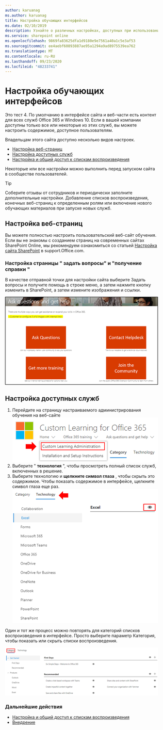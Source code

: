 ```yaml
---
author: karuanag
ms.author: karuanag
title: Настройка обучающих интерфейсов
ms.date: 02/10/2019
description: Узнайте о различных настройках, доступных при использовании настраиваемого обучения для Office 365
ms.service: sharepoint online
ms.openlocfilehash: 9869fa83625dfa1d9180e9e7561a40a1c5e3af53
ms.sourcegitcommit: ee4aebf60893887ae95a1294a9ad8975539ea762
ms.translationtype: MT
ms.contentlocale: ru-RU
ms.lasthandoff: 09/23/2020
ms.locfileid: "48233741"
---
```

# <a name="customize-the-training-experience"></a>Настройка обучающих интерфейсов

Это тест 4. По умолчанию в интерфейсе сайта и веб-части есть контент для всех служб Office 365 и Windows 10.  Если в вашей компании доступны только все или некоторые из этих служб, вы можете настроить содержимое, доступное пользователям.  

Владельцам этого сайта доступно несколько видов настроек. 

- [Настройка веб-страниц](#customizing-web-pages)
- [Настройка доступных служб](#customize-available-services)
- [Настройка и общий доступ к спискам воспроизведения](customplaylist.md)

Некоторые или все настройки можно выполнить перед запуском сайта в сообществе пользователей.  

> [!TIP]
> Соберите отзывы от сотрудников и периодически заполните дополнительные настройки.  Добавление списков воспроизведения, конечных веб-страниц к определенным ролям или включение нового обучающих материалов при запуске новых служб. 

## <a name="customizing-web-pages"></a>Настройка веб-страниц

Вы можете полностью настроить пользовательский веб-сайт обучения. Если вы не знакомы с созданием страниц на современных сайтах SharePoint Online, мы рекомендуем ознакомиться со статьей [Настройка сайта SharePoint](https://support.office.com/article/customize-your-sharepoint-site-320b43e5-b047-4fda-8381-f61e8ac7f59b) в support.Office.com. 

### <a name="customize-the-ask-questions-and-get-help-page"></a>Настройка страницы " **задать вопросы" и "получение справки** "

В качестве отправной точки для настройки сайта выберите Задать вопросы и получите помощь в строке меню, а затем нажмите кнопку изменить в SharePoint, а затем измените изображения и ссылки. 

![custom_ask.png](media/custom_ask.png)

## <a name="customize-available-services"></a>Настройка доступных служб

1.  Перейдите на страницу настраиваемого администрирования обучения на веб-сайте ![custom_admin.png](media/custom_admin.png)
1. Выберите " **технология** ", чтобы просмотреть полный список служб, включенных в решение.
1. Выберите технологию и **щелкните символ глаза** , чтобы скрыть это содержимое.  Чтобы показать содержимое в интерфейсе, щелкните символ глаза еще раз. 
![собственный](media/custom_techlist.png)

Один и тот же процесс можно повторять для категорий списков воспроизведения в интерфейсе.  Просто выберите параметр Категория, чтобы показать или скрыть списки воспроизведения. 

![custom_cat.png](media/custom_cat.png)

### <a name="next-steps"></a>Дальнейшие действия

- [Настройка и общий доступ к спискам воспроизведения](customplaylist.md)
- [Внедрение](driveadoption.md) 